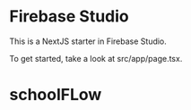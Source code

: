 # Firebase Studio

This is a NextJS starter in Firebase Studio.

To get started, take a look at src/app/page.tsx.
# schoolFLow
